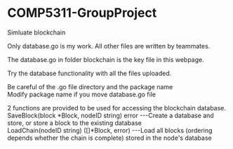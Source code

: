 # COMP5311-GroupProject  
Simluate blockchain  
  
Only database.go is my work. All other files are written by teammates.

The database.go in folder blockchain is the key file in this webpage.  
  
Try the database functionality with all the files uploaded.  
  
Be careful of the .go file directory and the package name  
Modify package name if you move database.go file  
  
2 functions are provided to be used for accessing the blockchain database.  
SaveBlock(block *Block, nodeID string) error ---Create a database and store, or store a block to the existing database  
LoadChain(nodeID string) ([]*Block, error) ---Load all blocks (ordering depends whether the chain is complete) stored in the node's database  
